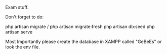 Exam stuff.

Don't forget to do:

php artisan migrate / php artisan migrate:fresh
php artisan db:seed
php artisan serve

Most Importantly please create the database in XAMPP called "GeBeEs" or look the env file.
